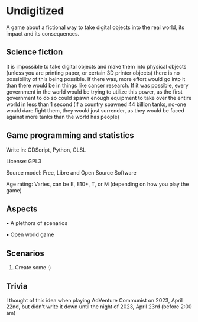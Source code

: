 
# Undigitized

A game about a fictional way to take digital objects into the real world, its impact and its consequences.

## Science fiction

It is impossible to take digital objects and make them into physical objects (unless you are printing paper, or certain 3D printer objects) there is no possibility of this being possible. If there was, more effort would go into it than there would be in things like cancer research. If it was possible, every government in the world would be trying to utilize this power, as the first government to do so could spawn enough equipment to take over the entire world in less than 1 second (if a country spawned 44 billion tanks, no-one would dare fight them, they would just surrender, as they would be faced against more tanks than the world has people)

## Game programming and statistics

Write in: GDScript, Python, GLSL

License: GPL3

Source model: Free, Libre and Open Source Software

Age rating: Varies, can be E, E10+, T, or M (depending on how you play the game)

## Aspects

• A plethora of scenarios

• Open world game

## Scenarios

1. Create some :)

## Trivia

I thought of this idea when playing AdVenture Communist on 2023, April 22nd, but didn’t write it down until the night of 2023, April 23rd (before 2:00 am)

